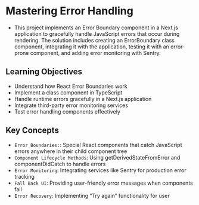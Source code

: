 #  Mastering Error Handling

- This project implements an Error Boundary component in a Next.js application to gracefully handle JavaScript errors that occur during rendering. The solution includes creating an ErrorBoundary class component, integrating it with the application, testing it with an error-prone component, and adding error monitoring with Sentry.

## Learning Objectives

- Understand how React Error Boundaries work
- Implement a class component in TypeScript
- Handle runtime errors gracefully in a Next.js application
- Integrate third-party error monitoring services
- Test error handling components effectively
## Key Concepts

- `Error Boundaries:`: Special React components that catch JavaScript errors anywhere in their child component tree
- `Component Lifecycle Methods`: Using getDerivedStateFromError and componentDidCatch to handle errors
- `Error Monitoring`: Integrating services like Sentry for production error tracking
- `Fall Back UI`: Providing user-friendly error messages when components fail
- `Error Recovery`: Implementing “Try again” functionality for user